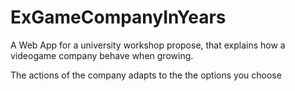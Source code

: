 # ExGameCompanyInYears

A Web App for a university workshop propose, that explains how a videogame company behave when growing.

The actions of the company adapts to the the options you choose
